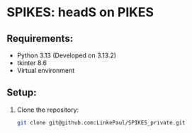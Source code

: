 # SPIKES: headS on PIKES

## Requirements:
- Python 3.13 (Developed on 3.13.2)
- tkinter 8.6
- Virtual environment

## Setup:
1. Clone the repository:
   ```bash
   git clone git@github.com:LinkePaul/SPIKES_private.git
